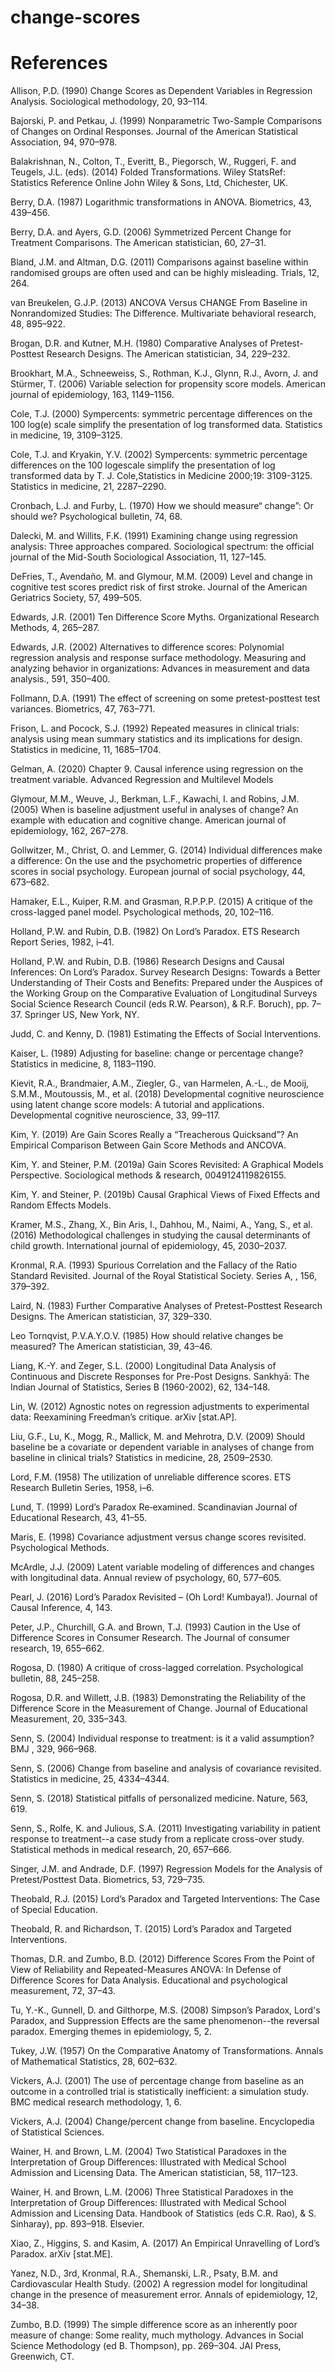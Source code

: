 # change-scores


# References

Allison, P.D. (1990) Change Scores as Dependent Variables in Regression Analysis. Sociological methodology, 20, 93–114.

Bajorski, P. and Petkau, J. (1999) Nonparametric Two-Sample Comparisons of Changes on Ordinal Responses. Journal of the American Statistical Association, 94, 970–978.

Balakrishnan, N., Colton, T., Everitt, B., Piegorsch, W., Ruggeri, F. and Teugels, J.L. (eds). (2014) Folded Transformations. Wiley StatsRef: Statistics Reference Online John Wiley & Sons, Ltd, Chichester, UK.

Berry, D.A. (1987) Logarithmic transformations in ANOVA. Biometrics, 43, 439–456.

Berry, D.A. and Ayers, G.D. (2006) Symmetrized Percent Change for Treatment Comparisons. The American statistician, 60, 27–31.

Bland, J.M. and Altman, D.G. (2011) Comparisons against baseline within randomised groups are often used and can be highly misleading. Trials, 12, 264.

van Breukelen, G.J.P. (2013) ANCOVA Versus CHANGE From Baseline in Nonrandomized Studies: The Difference. Multivariate behavioral research, 48, 895–922.

Brogan, D.R. and Kutner, M.H. (1980) Comparative Analyses of Pretest-Posttest Research Designs. The American statistician, 34, 229–232.

Brookhart, M.A., Schneeweiss, S., Rothman, K.J., Glynn, R.J., Avorn, J. and Stürmer, T. (2006) Variable selection for propensity score models. American journal of epidemiology, 163, 1149–1156.

Cole, T.J. (2000) Sympercents: symmetric percentage differences on the 100 log(e) scale simplify the presentation of log transformed data. Statistics in medicine, 19, 3109–3125.

Cole, T.J. and Kryakin, Y.V. (2002) Sympercents: symmetric percentage differences on the 100 logescale simplify the presentation of log transformed data by T. J. Cole,Statistics in Medicine 2000;19: 3109-3125. Statistics in medicine, 21, 2287–2290.

Cronbach, L.J. and Furby, L. (1970) How we should measure“ change”: Or should we? Psychological bulletin, 74, 68.

Dalecki, M. and Willits, F.K. (1991) Examining change using regression analysis: Three approaches compared. Sociological spectrum: the official journal of the Mid-South Sociological Association, 11, 127–145.

DeFries, T., Avendaño, M. and Glymour, M.M. (2009) Level and change in cognitive test scores predict risk of first stroke. Journal of the American Geriatrics Society, 57, 499–505.

Edwards, J.R. (2001) Ten Difference Score Myths. Organizational Research Methods, 4, 265–287.

Edwards, J.R. (2002) Alternatives to difference scores: Polynomial regression analysis and response surface methodology. Measuring and analyzing behavior in organizations: Advances in measurement and data analysis., 591, 350–400.

Follmann, D.A. (1991) The effect of screening on some pretest-posttest test variances. Biometrics, 47, 763–771.

Frison, L. and Pocock, S.J. (1992) Repeated measures in clinical trials: analysis using mean summary statistics and its implications for design. Statistics in medicine, 11, 1685–1704.

Gelman, A. (2020) Chapter 9. Causal inference using regression on the treatment variable. Advanced Regression and Multilevel Models

Glymour, M.M., Weuve, J., Berkman, L.F., Kawachi, I. and Robins, J.M. (2005) When is baseline adjustment useful in analyses of change? An example with education and cognitive change. American journal of epidemiology, 162, 267–278.

Gollwitzer, M., Christ, O. and Lemmer, G. (2014) Individual differences make a difference: On the use and the psychometric properties of difference scores in social psychology. European journal of social psychology, 44, 673–682.

Hamaker, E.L., Kuiper, R.M. and Grasman, R.P.P.P. (2015) A critique of the cross-lagged panel model. Psychological methods, 20, 102–116.

Holland, P.W. and Rubin, D.B. (1982) On Lord’s Paradox. ETS Research Report Series, 1982, i–41.

Holland, P.W. and Rubin, D.B. (1986) Research Designs and Causal Inferences: On Lord’s Paradox. Survey Research Designs: Towards a Better Understanding of Their Costs and Benefits: Prepared under the Auspices of the Working Group on the Comparative Evaluation of Longitudinal Surveys Social Science Research Council (eds R.W. Pearson), & R.F. Boruch), pp. 7–37. Springer US, New York, NY.

Judd, C. and Kenny, D. (1981) Estimating the Effects of Social Interventions.

Kaiser, L. (1989) Adjusting for baseline: change or percentage change? Statistics in medicine, 8, 1183–1190.

Kievit, R.A., Brandmaier, A.M., Ziegler, G., van Harmelen, A.-L., de Mooij, S.M.M., Moutoussis, M., et al. (2018) Developmental cognitive neuroscience using latent change score models: A tutorial and applications. Developmental cognitive neuroscience, 33, 99–117.

Kim, Y. (2019) Are Gain Scores Really a “Treacherous Quicksand”? An Empirical Comparison Between Gain Score Methods and ANCOVA.

Kim, Y. and Steiner, P.M. (2019a) Gain Scores Revisited: A Graphical Models Perspective. Sociological methods & research, 0049124119826155.

Kim, Y. and Steiner, P. (2019b) Causal Graphical Views of Fixed Effects and Random Effects Models.

Kramer, M.S., Zhang, X., Bin Aris, I., Dahhou, M., Naimi, A., Yang, S., et al. (2016) Methodological challenges in studying the causal determinants of child growth. International journal of epidemiology, 45, 2030–2037.

Kronmal, R.A. (1993) Spurious Correlation and the Fallacy of the Ratio Standard Revisited. Journal of the Royal Statistical Society. Series A, , 156, 379–392.

Laird, N. (1983) Further Comparative Analyses of Pretest-Posttest Research Designs. The American statistician, 37, 329–330.

Leo Tornqvist, P.V.A.Y.O.V. (1985) How should relative changes be measured? The American statistician, 39, 43–46.

Liang, K.-Y. and Zeger, S.L. (2000) Longitudinal Data Analysis of Continuous and Discrete Responses for Pre-Post Designs. Sankhyā: The Indian Journal of Statistics, Series B (1960-2002), 62, 134–148.

Lin, W. (2012) Agnostic notes on regression adjustments to experimental data: Reexamining Freedman’s critique. arXiv [stat.AP].

Liu, G.F., Lu, K., Mogg, R., Mallick, M. and Mehrotra, D.V. (2009) Should baseline be a covariate or dependent variable in analyses of change from baseline in clinical trials? Statistics in medicine, 28, 2509–2530.

Lord, F.M. (1958) The utilization of unreliable difference scores. ETS Research Bulletin Series, 1958, i–6.

Lund, T. (1999) Lord’s Paradox Re‐examined. Scandinavian Journal of Educational Research, 43, 41–55.

Maris, E. (1998) Covariance adjustment versus change scores revisited. Psychological Methods.

McArdle, J.J. (2009) Latent variable modeling of differences and changes with longitudinal data. Annual review of psychology, 60, 577–605.

Pearl, J. (2016) Lord’s Paradox Revisited – (Oh Lord! Kumbaya!). Journal of Causal Inference, 4, 143.

Peter, J.P., Churchill, G.A. and Brown, T.J. (1993) Caution in the Use of Difference Scores in Consumer Research. The Journal of consumer research, 19, 655–662.

Rogosa, D. (1980) A critique of cross-lagged correlation. Psychological bulletin, 88, 245–258.

Rogosa, D.R. and Willett, J.B. (1983) Demonstrating the Reliability of the Difference Score in the Measurement of Change. Journal of Educational Measurement, 20, 335–343.

Senn, S. (2004) Individual response to treatment: is it a valid assumption? BMJ , 329, 966–968.

Senn, S. (2006) Change from baseline and analysis of covariance revisited. Statistics in medicine, 25, 4334–4344.

Senn, S. (2018) Statistical pitfalls of personalized medicine. Nature, 563, 619.

Senn, S., Rolfe, K. and Julious, S.A. (2011) Investigating variability in patient response to treatment--a case study from a replicate cross-over study. Statistical methods in medical research, 20, 657–666.

Singer, J.M. and Andrade, D.F. (1997) Regression Models for the Analysis of Pretest/Posttest Data. Biometrics, 53, 729–735.

Theobald, R.J. (2015) Lord’s Paradox and Targeted Interventions: The Case of Special Education.

Theobald, R. and Richardson, T. (2015) Lord’s Paradox and Targeted Interventions.

Thomas, D.R. and Zumbo, B.D. (2012) Difference Scores From the Point of View of Reliability and Repeated-Measures ANOVA: In Defense of Difference Scores for Data Analysis. Educational and psychological measurement, 72, 37–43.

Tu, Y.-K., Gunnell, D. and Gilthorpe, M.S. (2008) Simpson’s Paradox, Lord's Paradox, and Suppression Effects are the same phenomenon--the reversal paradox. Emerging themes in epidemiology, 5, 2.

Tukey, J.W. (1957) On the Comparative Anatomy of Transformations. Annals of Mathematical Statistics, 28, 602–632.

Vickers, A.J. (2001) The use of percentage change from baseline as an outcome in a controlled trial is statistically inefficient: a simulation study. BMC medical research methodology, 1, 6.

Vickers, A.J. (2004) Change/percent change from baseline. Encyclopedia of Statistical Sciences.

Wainer, H. and Brown, L.M. (2004) Two Statistical Paradoxes in the Interpretation of Group Differences: Illustrated with Medical School Admission and Licensing Data. The American statistician, 58, 117–123.

Wainer, H. and Brown, L.M. (2006) Three Statistical Paradoxes in the Interpretation of Group Differences: Illustrated with Medical School Admission and Licensing Data. Handbook of Statistics (eds C.R. Rao), & S. Sinharay), pp. 893–918. Elsevier.

Xiao, Z., Higgins, S. and Kasim, A. (2017) An Empirical Unravelling of Lord’s Paradox. arXiv [stat.ME].

Yanez, N.D., 3rd, Kronmal, R.A., Shemanski, L.R., Psaty, B.M. and Cardiovascular Health Study. (2002) A regression model for longitudinal change in the presence of measurement error. Annals of epidemiology, 12, 34–38.

Zumbo, B.D. (1999) The simple difference score as an inherently poor measure of change: Some reality, much mythology. Advances in Social Science Methodology (ed B. Thompson), pp. 269–304. JAI Press, Greenwich, CT.

